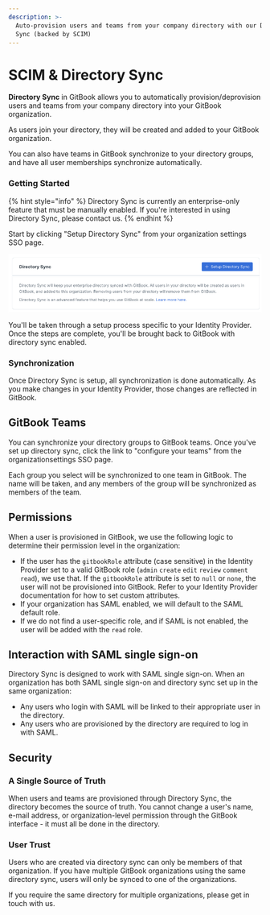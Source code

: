 ```yaml
---
description: >-
  Auto-provision users and teams from your company directory with our Directory
  Sync (backed by SCIM)
---
```


# SCIM & Directory Sync

**Directory Sync** in GitBook allows you to automatically provision/deprovision users and teams from your company directory into your GitBook organization.

As users join your directory, they will be created and added to your GitBook organization.

You can also have teams in GitBook synchronize to your directory groups, and have all user memberships synchronize automatically.

### Getting Started

{% hint style="info" %}
Directory Sync is currently an enterprise-only feature that must be manually enabled. If you're interested in using Directory Sync, please contact us.
{% endhint %}

Start by clicking "Setup Directory Sync" from your organization settings SSO page.

![](<../.gitbook/assets/Screenshot 2022-07-26 at 21.18.04.png>)

You'll be taken through a setup process specific to your Identity Provider. Once the steps are complete, you'll be brought back to GitBook with directory sync enabled.

### Synchronization

Once Directory Sync is setup, all synchronization is done automatically. As you make changes in your Identity Provider, those changes are reflected in GitBook.

## GitBook Teams

You can synchronize your directory groups to GitBook teams. Once you've set up directory sync, click the link to "configure your teams" from the organizationsettings SSO page.

Each group you select will be synchronized to one team in GitBook. The name will be taken, and any members of the group will be synchronized as members of the team.

## Permissions

When a user is provisioned in GitBook, we use the following logic to determine their permission level in the organization:

* If the user has the `gitbookRole` attribute (case sensitive) in the Identity Provider set to a valid GitBook role (`admin` `create` `edit` `review` `comment` `read`), we use that. If the `gitbookRole` attribute is set to `null` or `none`, the user will not be provisioned into GitBook. Refer to your Identity Provider documentation for how to set custom attributes.
* If your organization has SAML enabled, we will default to the SAML default role.
* If we do not find a user-specific role, and if SAML is not enabled, the user will be added with the `read` role.

## Interaction with SAML single sign-on

Directory Sync is designed to work with SAML single sign-on. When an organization has both SAML single sign-on and directory sync set up in the same organization:

* Any users who login with SAML will be linked to their appropriate user in the directory.
* Any users who are provisioned by the directory are required to log in with SAML.

## Security

### A Single Source of Truth

When users and teams are provisioned through Directory Sync, the directory becomes the source of truth. You cannot change a user's name, e-mail address, or organization-level permission through the GitBook interface - it must all be done in the directory.

### User Trust

Users who are created via directory sync can only be members of that organization. If you have multiple GitBook organizations using the same directory sync, users will only be synced to one of the organizations.&#x20;

If you require the same directory for multiple organizations, please get in touch with us.

